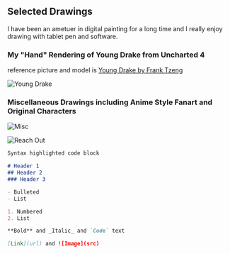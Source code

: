 ## Selected Drawings

I have been an ametuer in digital painting for a long time and I really enjoy drawing with tablet pen and software.

### My "Hand" Rendering of Young Drake from Uncharted 4 
reference picture and model is [Young Drake by Frank Tzeng](https://www.artstation.com/artwork/eVBEY)

![Young Drake](http://imglf0.nosdn.127.net/img/L3pWV1luYk9ob2ZSQmlaYXZXdmdjbHpjakQvM1MvbXZWS09EbTN1OFZSVmtDMVlWSEp2OTNBPT0.png)

### Miscellaneous Drawings including Anime Style Fanart and Original Characters

![Misc](http://imglf.nosdn.127.net/img/L3pWV1luYk9ob2ZsMkRaSGNLMUg2RUR0SitIZUdueE5oSkNkQ2loWjFBVE9ncnVsOXlqZVpRPT0.png)

![Reach Out](http://imglf2.nosdn.127.net/img/L3pWV1luYk9ob2ZMb3pEOC9wdDU0L1BDUjlTK2hhdTdZemVqK3IrY0hhNTB0cWRWWDNLYnZRPT0.png)

```markdown
Syntax highlighted code block

# Header 1
## Header 2
### Header 3

- Bulleted
- List

1. Numbered
2. List

**Bold** and _Italic_ and `Code` text

[Link](url) and ![Image](src)
```
